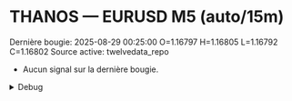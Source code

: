 # THANOS — EURUSD M5 (auto/15m)
Dernière bougie: 2025-08-29 00:25:00  O=1.16797  H=1.16805  L=1.16792  C=1.16802
Source active: twelvedata_repo

- Aucun signal sur la dernière bougie.

<details><summary>Debug</summary>

- TD_API_KEY manquant.

</details>